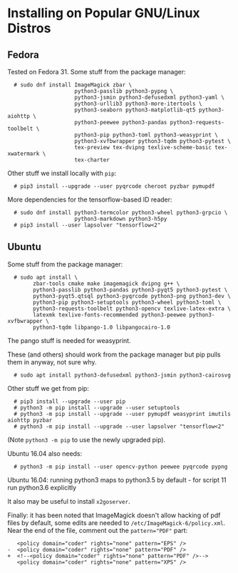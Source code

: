 <!--
__author__ = "Andrew Rechnitzer"
__copyright__ = "Copyright (C) 2018 Andrew Rechnitzer"
__copyright__ = "Copyright (C) 2018-2020 Colin B. Macdonald"
__license__ = "GFDL"
 -->
Installing on Popular GNU/Linux Distros
=======================================

Fedora
------

Tested on Fedora 31.  Some stuff from the package manager:
```
  # sudo dnf install ImageMagick zbar \
                     python3-passlib python3-pypng \
                     python3-jsmin python3-defusedxml python3-yaml \
                     python3-urllib3 python3-more-itertools \
                     python3-seaborn python3-matplotlib-qt5 python3-aiohttp \
                     python3-peewee python3-pandas python3-requests-toolbelt \
                     python3-pip python3-toml python3-weasyprint \
                     python3-xvfbwrapper python3-tqdm python3-pytest \
                     tex-preview tex-dvipng texlive-scheme-basic tex-xwatermark \
                     tex-charter
```

Other stuff we install locally with `pip`:
```
  # pip3 install --upgrade --user pyqrcode cheroot pyzbar pymupdf
```

More dependencies for the tensorflow-based ID reader:
```
  # sudo dnf install python3-termcolor python3-wheel python3-grpcio \
                     python3-markdown python3-h5py
  # pip3 install --user lapsolver "tensorflow<2"
```


Ubuntu
------

Some stuff from the package manager:
```
  # sudo apt install \
        zbar-tools cmake make imagemagick dvipng g++ \
        python3-passlib python3-pandas python3-pyqt5 python3-pytest \
        python3-pyqt5.qtsql python3-pyqrcode python3-png python3-dev \
        python3-pip python3-setuptools python3-wheel python3-toml \
        python3-requests-toolbelt python3-opencv texlive-latex-extra \
        latexmk texlive-fonts-recommended python3-peewee python3-xvfbwrapper \
        python3-tqdm libpango-1.0 libpangocairo-1.0
```
The pango stuff is needed for weasyprint.

These (and others) should work from the package manager but pip pulls them
in anyway, not sure why.
```
  # sudo apt install python3-defusedxml python3-jsmin python3-cairosvg
```

Other stuff we get from pip:
```
  # pip3 install --upgrade --user pip
  # python3 -m pip install --upgrade --user setuptools
  # python3 -m pip install --upgrade --user pymupdf weasyprint imutils aiohttp pyzbar
  # python3 -m pip install --upgrade --user lapsolver "tensorflow<2"
```
(Note `python3 -m pip` to use the newly upgraded pip).

Ubuntu 16.04 also needs:
```
  # python3 -m pip install --user opencv-python peewee pyqrcode pypng

```

Ubuntu 16.04: running python3 maps to python3.5 by default - for script 11 run python3.6 explicitly

It also may be useful to install `x2goserver`.

Finally: it has been noted that ImageMagick doesn't allow hacking
of pdf files by default, some edits are needed to
`/etc/ImageMagick-6/policy.xml`.  Near the end of the file,
comment out the `pattern="PDF"` part:
```dif
   <policy domain="coder" rights="none" pattern="EPS" />
-  <policy domain="coder" rights="none" pattern="PDF" />
+  <!--<policy domain="coder" rights="none" pattern="PDF" />-->
   <policy domain="coder" rights="none" pattern="XPS" />
```
